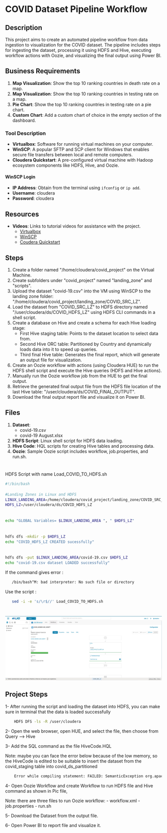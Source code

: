 
# COVID Dataset Pipeline Workflow

## Description
This project aims to create an automated pipeline workflow from data ingestion to visualization for the COVID dataset. The pipeline includes steps for ingesting the dataset, processing it using HDFS and Hive, executing workflow actions with Oozie, and visualizing the final output using Power BI.

## Business Requirements
1. **Map Visualization**: Show the top 10 ranking countries in death rate on a map.
2. **Map Visualization**: Show the top 10 ranking countries in testing rate on a map.
3. **Pie Chart**: Show the top 10 ranking countries in testing rate on a pie chart.
4. **Custom Chart**: Add a custom chart of choice in the empty section of the dashboard.

### Tool Description
- **Virtualbox**: Software for running virtual machines on your computer.
- **WinSCP**: A popular SFTP and SCP client for Windows that enables secure file transfers between local and remote computers.
- **Cloudera Quickstart**: A pre-configured virtual machine with Hadoop ecosystem components like HDFS, Hive, and Oozie.

#### WinSCP Login
- **IP Address**: Obtain from the terminal using `ifconfig` or `ip add`.
- **Username**: cloudera
- **Password**: cloudera

## Resources
- **Videos**: Links to tutorial videos for assistance with the project.
  - [Virtualbox](https://www.virtualbox.org/)
  - [WinSCP](https://sourceforge.net/projects/winscp/)
  - [Coudera Quickstart](https://www.ic.kmitl.ac.th/moodle/mod/url/view.php?id=2998)
  
## Steps
1. Create a folder named "/home/cloudera/covid_project" on the Virtual Machine.
2. Create subfolders under "covid_project" named "landing_zone" and "scripts".
3. Upload the dataset "covid-19.csv" into the VM using WinSCP to the landing zone folder: "/home/cloudera/covid_project/landing_zone/COVID_SRC_LZ".
4. Load the dataset from "COVID_SRC_LZ" to HDFS directory named "/user/cloudera/ds/COVID_HDFS_LZ" using HDFS CLI commands in a shell script.
5. Create a database on Hive and create a schema for each Hive loading stage:
   - First Hive staging table: Points to the dataset location to select data from.
   - Second Hive ORC table: Partitioned by Country and dynamically loads data into it to speed up queries.
   - Third final Hive table: Generates the final report, which will generate an output file for visualization.
6. Create an Oozie workflow with actions (using Cloudera HUE) to run the HDFS shell script and execute the Hive queries (HDFS and Hive actions).
7. Manually run the Oozie workflow job from the HUE to get the final output.
8. Retrieve the generated final output file from the HDFS file location of the last Hive table: "/user/cloudera/ds/COVID_FINAL_OUTPUT".
9. Download the final output report file and visualize it on Power BI.

## Files
1. **Dataset**:
   - covid-19.csv
   - covid-19 August.xlsx
2. **HDFS Script**: Linux shell script for HDFS data loading.
3. **Hive Code**: HQL scripts for creating Hive tables and processing data.
4. **Oozie**: Sample Oozie script includes workflow, job.properties, and run.sh.

#
HDFS Script with name Load_COVID_TO_HDFS.sh
```sh
#!/bin/bash

#Landing Zones in Linux and HDFS
LINUX_LANDING_AREA=/home/cloudera/covid_project/landing_zone/COVID_SRC_LZ
HDFS_LZ=/user/cloudera/ds/COVID_HDFS_LZ


echo "GLOBAL Variables= $LINUX_LANDING_AREA ", " $HDFS_LZ"


hdfs dfs -mkdir -p $HDFS_LZ
echo "COVID_HDFS_LZ CREATED sucessfully"


hdfs dfs -put $LINUX_LANDING_AREA/covid-19.csv $HDFS_LZ
echo "covid-19.csv dataset LOADED successfully"
```

If the command gives error : 

```sh
   /bin/bash^M: bad interpreter: No such file or directory
```

Use the script : 

```sh
   sed -i -e 's/\r$//' Load_COVID_TO_HDFS.sh
```
#

![GitHub Logo](https://github.com/OmarMohamedYoussef/Big-Data-Covid-19/blob/main/pic/Oozie.jpg)

## Project Steps

1- After running the script and loading the dataset into HDFS, you can make sure in terminal that the data is loaded successfully

```sh
    HDFS DFS -ls -R /user/cloudera
```

2- Open the web browser, open HUE, and select the file, then choose from Query --> Hive

3- Add the SQL command as the file HiveCode.HQL

Note: maybe you can face the error below because of the low memory, so the HiveCode is edited to be suitable to insert the dataset from the covid_staging table into covid_ds_partitioned

```sh
    Error while compiling statement: FAILED: SemanticException org.apache.hadoop.hive.ql.metadata.InvalidTableException: Table not found covid_ds_partitioned
```

4- Open Oozie Workflow and create Workflow to run HDFS file and Hive command as shown in Pic file,

Note: there are three files to run Oozie workflow:
    - workflow.xml
    - job.properties
    - run.sh

5- Download the Dataset from the output file.

6- Open Power BI to report file and visualize it.